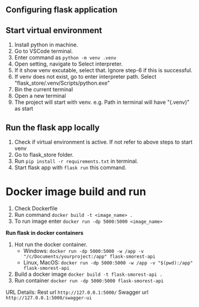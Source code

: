 Configuring flask application
-

Start virtual environment
-
1. Install python in machine.
2. Go to VSCode terminal.
3. Enter command as `python -m venv .venv`
4. Open setting, navigate to Select interpreter.
5. If it show venv excutable, select that. Ignore step-6 if this is successful.
6. If venv does not exist, go to enter interpreter path.
     Select "flask_store/.venv/Scripts/python.exe"
7. Bin the current terminal 
8. Open a new terminal 
9. The project will start with venv. e.g. Path in terminal will have "(.venv)" as start

## Run the flask app locally
1. Check if virtual environment is active. If not refer to above steps to start venv
2. Go to flask_store folder.
3. Run  `pip install -r requirements.txt` in terminal.
4. Start flask app with `flask run` this command.

# Docker image build and run
1. Check Dockerfile
2. Run command `docker build -t <image_name> .`
3. To run image enter `docker run -dp 5000:5000 <image_name>`

**Run  flask in docker containers**
1. Hot run the docker container.
    - Windows:
        `docker run -dp 5000:5000 -w /app -v "/c/Documents/yourproject:/app" flask-smorest-api`
    - Linux, MacOS:
        `docker run -dp 5000:5000 -w /app -v "$(pwd):/app" flask-smorest-api`
2. Build a docker image
    `docker build -t flask-smorest-api .`
3. Run container
    `docker run -dp 5000:5000 flask-smorest-api`

URL Details:
Rest url `http://127.0.0.1:5000/`
Swagger url `http://127.0.0.1:5000/swagger-ui`
